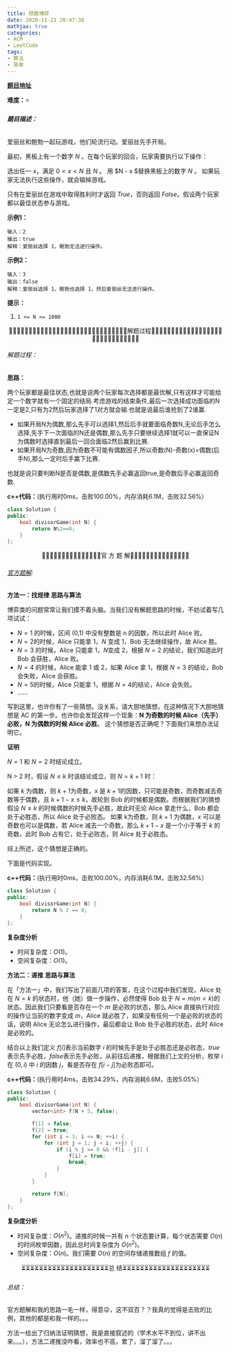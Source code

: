 ```yaml
---
title: 除数博弈
date: 2020-11-21 20:47:38
mathjax: true
categories:
- ACM
- LeetCode
tags:
- 算法
- 简单
---
```


**[题目地址](https://leetcode-cn.com/problems/divisor-game/submissions/)**

**难度：**⭐

###### **题目描述：**

爱丽丝和鲍勃一起玩游戏，他们轮流行动。爱丽丝先手开局。

最初，黑板上有一个数字 $N$ 。在每个玩家的回合，玩家需要执行以下操作：

选出任一 $x$，满足 $0 < x < N$ 且 $N % x == 0$ 。
用 $N - x $替换黑板上的数字 $N$ 。
如果玩家无法执行这些操作，就会输掉游戏。

只有在爱丽丝在游戏中取得胜利时才返回 $True$，否则返回 $False$。假设两个玩家都以最佳状态参与游戏。

<!-- more -->

**示例1：**

```
输入：2
输出：true
解释：爱丽丝选择 1，鲍勃无法进行操作。
```

**示例2：**

```
输入：3
输出：false
解释：爱丽丝选择 1，鲍勃也选择 1，然后爱丽丝无法进行操作。
```

**提示：**

1. `1 <= N <= 1000`



<center>🙋‍♂️🙋‍♂️🙋‍♂️🙋‍♂️🙋‍♂️🙋‍♂️🙋‍♂️🙋‍♂️🙋‍♂️🙋‍♂️🙋‍♂️🙋‍♂️🙋‍♂️🙋‍♂️🙋‍♂️解题过程🙋‍♂️🙋‍♂️🙋‍♂️🙋‍♂️🙋‍♂️🙋‍♂️🙋‍♂️🙋‍♂️🙋‍♂️🙋‍♂️🙋‍♂️🙋‍♂️🙋‍♂️🙋‍♂️🙋‍♂️</center>

###### 解题过程：

**思路：**

两个玩家都是最佳状态,也就是说两个玩家每次选择都是最优解,只有这样才可能给定一个数字就有一个固定的结局.考虑游戏的结束条件,最后一次选择成功面临的N一定是2,只有为2然后玩家选择了1对方就会输.也就是说最后谁抢到了2谁赢.

- 如果开局N为偶数,那么先手可以选择1,然后后手就要面临奇数N,无论后手怎么选择,先手下一次面临的N还是偶数,那么先手只要继续选择1就可以一直保证N为偶数时选择直到最后一回合面临2然后赢到比赛.
- 如果开局N为奇数,因为奇数不可能有偶数因子,所以奇数(N)-奇数(x)=偶数(后手N),那么一定时后手赢下比赛.

也就是说只要判断N是否是偶数,是偶数先手必赢返回true,是奇数后手必赢返回奇数.

**c++代码：**(执行用时0ms，击败100.00%，内存消耗6.1M，击败32.56%）

```c++
class Solution {
public:
    bool divisorGame(int N) {
        return N%2==0;
    }
};
```



<center>💎💎💎💎💎💎💎💎💎💎💎💎💎💎💎官 方 题 解💎💎💎💎💎💎💎💎💎💎💎💎💎💎💎</center>

###### [官方题解](https://leetcode-cn.com/problems/divisor-game/solution/chu-shu-bo-yi-by-leetcode-solution/):

**方法一：找规律**
**思路与算法**

博弈类的问题常常让我们摸不着头脑。当我们没有解题思路的时候，不妨试着写几项试试：

- $N = 1$ 的时候，区间 (0,1) 中没有整数是 n 的因数，所以此时 Alice 败。
- $N = 2$的时候，Alice 只能拿 $1$，$N$ 变成 $1$，Bob 无法继续操作，故 Alice 胜。
- $N = 3$ 的时候，Alice 只能拿 1，$N$变成 $2$，根据 $N = 2$ 的结论，我们知道此时 Bob 会获胜，Alice 败。
- $N = 4$ 的时候，Alice 能拿 $1$ 或 $2$，如果 Alice 拿 $1$，根据 $N=3$ 的结论，Bob 会失败，Alice 会获胜。
- $N = 5$的时候，Alice 只能拿 $1$，根据 $N = 4$的结论，Alice 会失败。
- ......

写到这里，也许你有了一些猜想。没关系，请大胆地猜想，在这种情况下大胆地猜想是 AC 的第一步。也许你会发现这样一个现象：**N 为奇数的时候 Alice（先手）必败，N 为偶数的时候 Alice 必胜**。 这个猜想是否正确呢？下面我们来想办法证明它。

**证明**

$N = 1$ 和 $N = 2$ 时结论成立。

N > 2 时，假设 $N \leq k$ 时该结论成立，则 $N = k + 1$ 时：

如果 $k$ 为偶数，则 $k + 1$为奇数，x 是 $k + 1$的因数，只可能是奇数，而奇数减去奇数等于偶数，且 $k + 1 - x \leq k$，故轮到 Bob 的时候都是偶数。而根据我们的猜想假设 $N\le k$ 的时候偶数的时候先手必胜，故此时无论 Alice 拿走什么，Bob 都会处于必胜态，所以 Alice 处于必败态。
如果 k为奇数，则 $k + 1$ 为偶数，$x$ 可以是奇数也可以是偶数，若 Alice 减去一个奇数，那么 $k + 1 - x$ 是一个小于等于 $k$ 的奇数，此时 Bob 占有它，处于必败态，则 Alice 处于必胜态。

综上所述，这个猜想是正确的。

下面是代码实现。

**c++代码：**(执行用时0ms，击败100.00%，内存消耗6.1M，击败32.56%）

```c++
class Solution {
public:
    bool divisorGame(int N) {
        return N % 2 == 0;
    }
};
```

**复杂度分析**

- 时间复杂度：$O(1)$。
- 空间复杂度：$O(1)$。

**方法二：递推**
**思路与算法**

在「方法一」中，我们写出了前面几项的答案，在这个过程中我们发现，Alice 处在 $N = k$ 的状态时，他（她）做一步操作，必然使得 Bob 处于 $N = m (m < k)$的状态。因此我们只要看是否存在一个 $m$ 是必败的状态，那么 Alice 直接执行对应的操作让当前的数字变成 $m$，Alice 就必胜了，如果没有任何一个是必败的状态的话，说明 Alice 无论怎么进行操作，最后都会让 Bob 处于必胜的状态，此时 Alice 是必败的。

结合以上我们定义 $f[i]$表示当前数字 $i$ 的时候先手是处于必胜态还是必败态，$\textit{true}$ 表示先手必胜，$\textit{false}$表示先手必败，从前往后递推，根据我们上文的分析，枚举 $i$在 $(0, i)$ 中 $i$ 的因数 $j$，看是否存在 $f[i-j]$为必败态即可。

**c++代码：**(执行用时4ms，击败34.29%，内存消耗6.6M，击败5.05%）

```c++
class Solution {
public:
    bool divisorGame(int N) {
        vector<int> f(N + 5, false);

        f[1] = false;
        f[2] = true;
        for (int i = 3; i <= N; ++i) {
            for (int j = 1; j < i; ++j) {
                if (i % j == 0 && !f[i - j]) {
                    f[i] = true;
                    break;
                }
            }
        }

        return f[N];
    }
};
```

**复杂度分析**

- 时间复杂度：$O(n^2)$。递推的时候一共有 $n$ 个状态要计算，每个状态需要 $O(n)$ 的时间枚举因数，因此总时间复杂度为 $O(n^2)$。
- 空间复杂度：$O(n)$。我们需要 $O(n)$ 的空间存储递推数组 $f$ 的值。



<center>⏳⏳⏳⏳⏳⏳⏳⏳⏳⏳⏳⏳⏳⏳⏳⏳⏳⏳⏳⏳总 结⏳⏳⏳⏳⏳⏳⏳⏳⏳⏳⏳⏳⏳⏳⏳⏳⏳⏳⏳⏳</center>

###### 总结：

官方题解和我的思路一毛一样，得意😜，这不双百？？我真的觉得是击败的比例，其他的都是和我一样的。。。

方法一给出了归纳法证明猜想，我是直接叙述的（学术水平不到位，讲不出来。。。），方法二递推没咋看，效率也不高，累了，溜了溜了。。。

